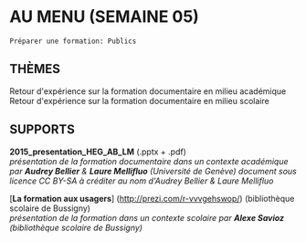 # AU MENU (SEMAINE 05)

`Préparer une formation: Publics`

## THÈMES
Retour d'expérience sur la formation documentaire en milieu académique
Retour d'expérience sur la formation documentaire en milieu scolaire

## SUPPORTS
**2015_presentation_HEG_AB_LM** (.pptx + .pdf)   
*présentation de la formation documentaire dans un contexte académique par **Audrey Bellier** & **Laure Mellifluo** (Université de Genève)*
*document sous licence CC BY-SA à créditer au nom d'Audrey Bellier & Laure Mellifluo*

[**La formation aux usagers**] (http://prezi.com/r-vvvgehswop/) (bibliothèque scolaire de Bussigny)   
*présentation de la formation dans un contexte scolaire par **Alexe Savioz** (bibliothèque scolaire de Bussigny)*
